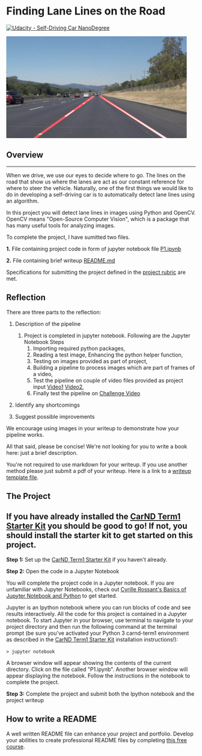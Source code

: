 # **Finding Lane Lines on the Road** 
[![Udacity - Self-Driving Car NanoDegree](https://s3.amazonaws.com/udacity-sdc/github/shield-carnd.svg)](http://www.udacity.com/drive)

<img src="examples/laneLines_thirdPass.jpg" width="480" alt="Combined Image" />

## Overview
---

When we drive, we use our eyes to decide where to go.  The lines on the road that show us where the lanes are act as our constant reference for where to steer the vehicle.  Naturally, one of the first things we would like to do in developing a self-driving car is to automatically detect lane lines using an algorithm.

In this project you will detect lane lines in images using Python and OpenCV.  OpenCV means "Open-Source Computer Vision", which is a package that has many useful tools for analyzing images.  

To complete the project, I have sumitted two files.

**1.** File containing project code in form of jupyter notebook file [P1.ipynb](https://github.com/agoswami/sdcnd/blob/master/Term1-P1-Finding-Lanes/P1.ipynb)

**2.** File containing brief writeup [README.md](https://github.com/agoswami/sdcnd/blob/master/Term1-P1-Finding-Lanes/README.md)

Specifications for submitting the project defined in the [project rubric](https://review.udacity.com/#!/rubrics/322/view) are met.


Reflection
---

There are three parts to the reflection:
 1. Description of the pipeline

    1. Project is completed in jupyter notebook. Following are the Jupyter Notebook Steps
        1. Importing required python packages, 
        1. Reading a test image, Enhancing the python helper function, 
        1. Testing on images provided as part of project,
        1. Building a pipeline to process images which are part of frames of a video, 
        1. Test the pipeline on couple of video files provided as project input [Video1](https://github.com/agoswami/sdcnd/blob/master/Term1-P1-Finding-Lanes/test_videos/solidWhiteRight.mp4) [Video2](https://github.com/agoswami/sdcnd/blob/master/Term1-P1-Finding-Lanes/test_videos/solidYellowLeft.mp4), 
        1. Finally test the pipeline on [Challenge Video](https://github.com/agoswami/sdcnd/blob/master/Term1-P1-Finding-Lanes/test_videos/challenge.mp4)


1. Identify any shortcomings

1. Suggest possible improvements

We encourage using images in your writeup to demonstrate how your pipeline works.  

All that said, please be concise!  We're not looking for you to write a book here: just a brief description.

You're not required to use markdown for your writeup.  If you use another method please just submit a pdf of your writeup. Here is a link to a [writeup template file](https://github.com/udacity/CarND-LaneLines-P1/blob/master/writeup_template.md). 


The Project
---

## If you have already installed the [CarND Term1 Starter Kit](https://github.com/udacity/CarND-Term1-Starter-Kit/blob/master/README.md) you should be good to go!   If not, you should install the starter kit to get started on this project. ##

**Step 1:** Set up the [CarND Term1 Starter Kit](https://classroom.udacity.com/nanodegrees/nd013/parts/fbf77062-5703-404e-b60c-95b78b2f3f9e/modules/83ec35ee-1e02-48a5-bdb7-d244bd47c2dc/lessons/8c82408b-a217-4d09-b81d-1bda4c6380ef/concepts/4f1870e0-3849-43e4-b670-12e6f2d4b7a7) if you haven't already.

**Step 2:** Open the code in a Jupyter Notebook

You will complete the project code in a Jupyter notebook.  If you are unfamiliar with Jupyter Notebooks, check out <A HREF="https://www.packtpub.com/books/content/basics-jupyter-notebook-and-python" target="_blank">Cyrille Rossant's Basics of Jupyter Notebook and Python</A> to get started.

Jupyter is an Ipython notebook where you can run blocks of code and see results interactively.  All the code for this project is contained in a Jupyter notebook. To start Jupyter in your browser, use terminal to navigate to your project directory and then run the following command at the terminal prompt (be sure you've activated your Python 3 carnd-term1 environment as described in the [CarND Term1 Starter Kit](https://github.com/udacity/CarND-Term1-Starter-Kit/blob/master/README.md) installation instructions!):

`> jupyter notebook`

A browser window will appear showing the contents of the current directory.  Click on the file called "P1.ipynb".  Another browser window will appear displaying the notebook.  Follow the instructions in the notebook to complete the project.  

**Step 3:** Complete the project and submit both the Ipython notebook and the project writeup

## How to write a README
A well written README file can enhance your project and portfolio.  Develop your abilities to create professional README files by completing [this free course](https://www.udacity.com/course/writing-readmes--ud777).

